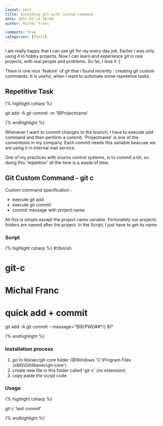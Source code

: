 ```yaml
---
layout: post
title: Extending git with custom command
date: 2013-01-14 10:00
author: Michal Franc

comments: true
categories: [Tools]
---
```

I am really happy that I can use git for my every day job. Earlier I was only using it in hobby projects. Now I can learn and experience git in real projects, with real people and problems. So far, I love it :)

There is one nice 'feature' of git that i found recently : creating git custom commands. It is useful, when I want to automate some repetetive tasks.

<h2>Repetitive Task</h2>

{% highlight csharp %}

git add -A
git commit -m '@Projectname'

{% endhighlight %}

Whenever I want to commit changes to the branch, I have to execute add command and then perform a commit. 'Projectname' is one of the conventions in my company. Each commit needs this variable beacuse we are using it in internal mail service.

One of my practices with source control systems, is to commit a lot, so doing this 'repetition' all the time is a waste of time. 

<h2>Git Custom Command - git c</h2>

Custom command specification :

<ul>
	<li>execute git add</li>
	<li>execute git commit</li>
	<li>commit message with project name</li>
</ul>

All this is simple except the project name variable. Fortunately our projects folders are named after the project. In the Script, I just have to get its name.

<h3>Script</h3>

{% highlight csharp %}
#!/bin/sh
#
# git-c
#
# Michal Franc
# quick add + commit

git add -A
git commit --message="@${PWD##*/} $1"

{% endhighlight %}

<h3>Installation process</h3>

<ol>
	<li>go to libexec/git-core folder (@Windows 'C:\Program Files (x86)\Git\libexec\git-core')</li>
	<li>create new file in this folder called 'git-c' (no extension)</li>
	<li>copy paste the script code</li>
</ol>

<h3>Usage</h3>


{% highlight csharp %}

git c 'test commit'

{% endhighlight %}

